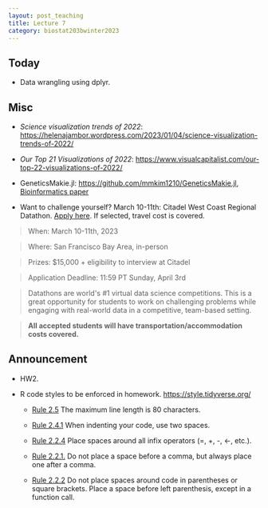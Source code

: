 ```yaml
---
layout: post_teaching
title: Lecture 7
category: biostat203bwinter2023
---
```


## Today

* Data wrangling using dplyr.

## Misc

* _Science visualization trends of 2022_: <https://helenajambor.wordpress.com/2023/01/04/science-visualization-trends-of-2022/>

* _Our Top 21 Visualizations of 2022_: <https://www.visualcapitalist.com/our-top-22-visualizations-of-2022/>

* GeneticsMakie.jl: <https://github.com/mmkim1210/GeneticsMakie.jl>, [Bioinformatics paper](https://academic.oup.com/bioinformatics/article/39/1/btac786/6887175)

* Want to challenge yourself? March 10-11th: Citadel West Coast Regional Datathon. [Apply here](https://www.citadel.com/careers/students/the-data-open/apply-for-the-data-open/?apply_to=west-coast-regional-datathon-3). If selected, travel cost is covered. 

> When: March 10-11th, 2023

> Where: San Francisco Bay Area, in-person

> Prizes: $15,000 + eligibility to interview at Citadel

> Application Deadline: 11:59 PT Sunday, April 3rd

> Datathons are world's #1 virtual data science competitions. This is a great opportunity for students to work on challenging problems while engaging with real-world data in a competitive, team-based setting. 

> **All accepted students will have transportation/accommodation costs covered.**


## Announcement

* HW2.

* R code styles to be enforced in homework. <https://style.tidyverse.org/>

    -   [Rule 2.5](https://style.tidyverse.org/syntax.html#long-lines) The maximum line length is 80 characters.  

    -   [Rule 2.4.1](https://style.tidyverse.org/syntax.html#indenting) When indenting your code, use two spaces.  

    -   [Rule 2.2.4](https://style.tidyverse.org/syntax.html#infix-operators) Place spaces around all infix operators (=, +, -, &lt;-, etc.).  

    -   [Rule 2.2.1.](https://style.tidyverse.org/syntax.html#commas) Do not place a space before a comma, but always place one after a comma.  

    -   [Rule 2.2.2](https://style.tidyverse.org/syntax.html#parentheses) Do not place spaces around code in parentheses or square brackets. Place a space before left parenthesis, except in a function call.
